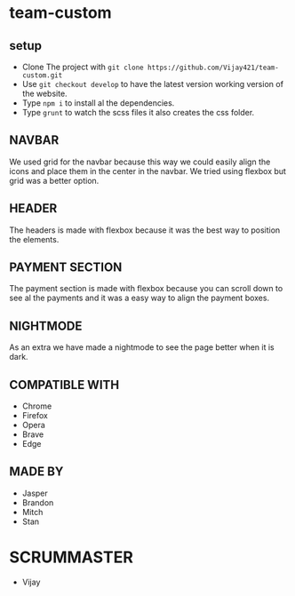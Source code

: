 # team-custom

## setup
* Clone The project with `git clone https://github.com/Vijay421/team-custom.git`
* Use `git checkout develop` to have the latest version working version of the website.
* Type `npm i` to install al the dependencies.
* Type `grunt` to watch the scss files it also creates the css folder.

## NAVBAR
We used grid for the navbar because this way we could easily align the icons and place them in the center in the navbar.
We tried using flexbox but grid was a better option.


## HEADER
The headers is made with flexbox because it was the best way to position the elements.


## PAYMENT SECTION
The payment section is made with flexbox because you can scroll down to see al the payments and it was a easy way to align the payment boxes.


## NIGHTMODE
As an extra we have made a nightmode to see the page better when it is dark.


## COMPATIBLE WITH
* Chrome
* Firefox
* Opera
* Brave
* Edge


## MADE BY
* Jasper
* Brandon
* Mitch
* Stan

# SCRUMMASTER
* Vijay

